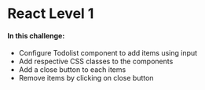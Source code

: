 <h1>React Level 1</h1>
            <h4>In this challenge:</h4>
            <div style={{ width: '450px', margin: '0 auto', textAlign: 'left' }}>
                <ul>
                    <li>Configure Todolist component to add items using input</li>
                    <li>Add respective CSS classes to the components</li>
                    <li>Add a close button to each items</li>
                    <li>Remove items by clicking on close button</li>
                </ul>
